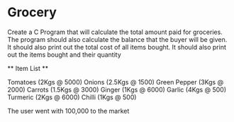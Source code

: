 # Grocery
Create a C Program that will calculate the total amount
paid for groceries. The program should also calculate the balance that the buyer will be given. It should also print out the total cost of all items bought. It should also print out the items bought and their quantity

** Item List **

Tomatoes (2Kgs @ 5000)
Onions (2.5Kgs @ 1500)
Green Pepper (3Kgs @ 2000)
Carrots (1.5Kgs @ 3000)
Ginger (1Kgs @ 6000)
Garlic (4Kgs @ 500)
Turmeric (2Kgs @ 6000)
Chilli (1Kgs @ 500)

The user went with 100,000 to the market
